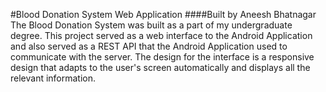 #Blood Donation System Web Application
####Built by Aneesh Bhatnagar
The Blood Donation System was built as a part of my undergraduate degree. This project served as a web interface to the Android Application and also served as a REST API that the Android Application used to communicate with the server.
The design for the interface is a responsive design that adapts to the user's screen automatically and displays all the relevant information.